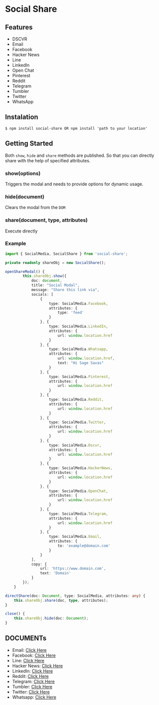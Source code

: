 # Social Share

## Features

- DSCVR
- Email
- Facebook
- Hacker News
- Line
- LinkedIn
- Open Chat
- Pinterest
- Reddit
- Telegram
- Tumbler
- Twitter
- WhatsApp

## Instalation

```
$ npm install social-share OR npm install 'path to your location'
```

## Getting Started

Both `show`, `hide` and `share` methods are published. So that you can directly share with the help of specified attributes.

### show(options)

Triggers the modal and needs to provide options for dynamic usage.

### hide(document)

Clears the modal from the `DOM`

### share(document, type, attributes)

Execute directly 

### Example

```typescript
import { SocialMedia, SocialShare } from 'social-share';

private readonly shareObj = new SocialShare();

openShareModal() {
        this.shareObj.show({
            doc: document,
            title: "Social Modal",
            message: "Share this link via",
            socials: [
                {
                    type: SocialMedia.Facebook,
                    attributes: {
                        type: 'feed'
                    }
                }, {
                    type: SocialMedia.LinkedIn,
                    attributes: {
                        url: window.location.href
                    }
                }, {
                    type: SocialMedia.Whatsapp,
                    attributes: {
                        url: window.location.href,
                        text: "Hi Sage Savas"
                    }
                }, {
                    type: SocialMedia.Pinterest,
                    attributes: {
                        url: window.location.href
                    }
                }, {
                    type: SocialMedia.Reddit,
                    attributes: {
                        url: window.location.href
                    }
                }, {
                    type: SocialMedia.Twitter,
                    attributes: {
                        url: window.location.href
                    }
                }, {
                    type: SocialMedia.Dscvr,
                    attributes: {
                        url: window.location.href
                    }
                }, {
                    type: SocialMedia.HackerNews,
                    attributes: {
                        url: window.location.href
                    }
                }, {
                    type: SocialMedia.OpenChat,
                    attributes: {
                        url: window.location.href
                    }
                }, {
                    type: SocialMedia.Telegram,
                    attributes: {
                        url: window.location.href
                    }
                }, {
                    type: SocialMedia.Email,
                    attributes: {
                        to: 'example@domain.com'
                    }
                }
            ],
            copy: {
                url: 'https://www.domain.com',
                text: 'Domain'
            }
        });
    }

directShare(doc: Document, type: SocialMedia, attributes: any) {
    this.shareObj.share(doc, type, attributes);
}

close() {
    this.shareObj.hide(doc: Document);
}
```

## DOCUMENTs

- Email: [Click Here](https://en.wikipedia.org/wiki/Mailto)
- Facebook: [Click Here](https://developers.facebook.com/docs/sharing/reference/share-dialog)
- Line: [Click Here](https://developers.line.biz/en/docs/line-social-plugins/install-guide/using-line-share-buttons/#using-custom-icons)
- Hacker News: [Click Here](https://www.igzebedze.com/2012/08/howto-add-hacker-news-share-button-on-wordpress-com/)
- LinkedIn: [Click Here](https://learn.microsoft.com/en-us/linkedin/marketing/community-management/shares/share-api?view=li-lms-unversioned&tabs=http)
- Reddit: [Click Here](https://www.reddit.com/submit?url={{some_url}})
- Telegram: [Click Here](https://core.telegram.org/widgets/share)
- Tumbler: [Click Here](https://www.tumblr.com/docs/en/share_button)
- Twitter: [Click Here](https://developer.twitter.com/en/docs/twitter-for-websites/web-intents/overview)
- Whatsapp: [Click Here](https://faq.whatsapp.com/425247423114725/?locale=en_US&cms_platform=iphone)
